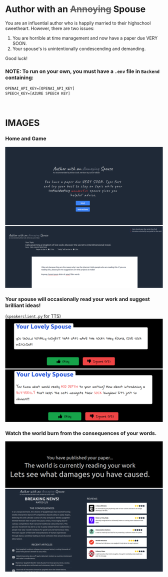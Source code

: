 # Author with an <span style="text-decoration: line-through; color: rgb(100,100,100)">Annoying</span> Spouse

You are an influential author who is happily married to their highschool sweetheart. However, there are two issues:

1. You are horrible at time management and now have a paper due VERY SOON.
2. Your spouse's is unintentionally condescending and demanding.

Good luck!

### NOTE: To run on your own, you must have a `.env` file in `Backend` containing:

```
OPENAI_API_KEY=[OPENAI_API_KEY]
SPEECH_KEY=[AZURE SPEECH KEY]
```

<br/>

# IMAGES

### Home and Game

<img src="./assets/HomePage.png"/>
<img src="./assets/Game.png"/>

### Your spouse will occasionally read your work and suggest brilliant ideas!

(`speakerclient.py` for TTS)
<img src="./assets/Spouse1.png"/>
<img src="./assets/Spouse2.png"/>

### Watch the world burn from the consequences of your words.

<img src="./assets/Consequences.png"/>
<img src="./assets/BreakingNews.png"/>
